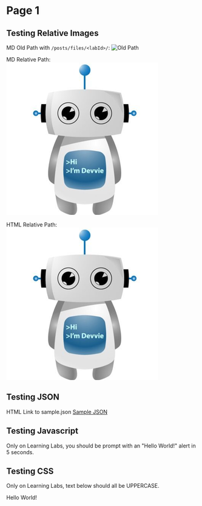 # Page 1

## Testing Relative Images

MD Old Path with ```/posts/files/<labId>/```:
![Old Path](/posts/files/relative-path/assets/images/devvie.jpg "Old Path")

MD Relative Path:
![Relative Path](assets/images/devvie.jpg "Relative Path")

HTML Relative Path:
<img src="assets/images/devvie.jpg" title="HTML Relative Path" />

## Testing JSON

HTML Link to sample.json
<a href="assets/sample.json" download>Sample JSON<a>

## Testing Javascript
<script src="assets/sample.js" language="Javascript"></script>
Only on Learning Labs, you should be prompt with an "Hello World!" alert in 5 seconds.

## Testing CSS
Only on Learning Labs, text below should all be UPPERCASE.
<div class="lab-assets-lab">
  <p>Hello World!</p>
</div>
<link rel="stylesheet" type="text/css" href="sample.css">
